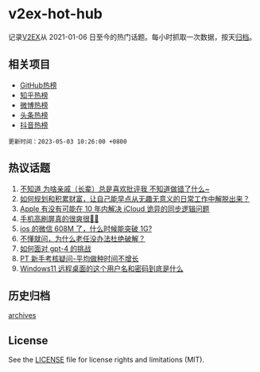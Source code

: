 # v2ex-hot-hub

 记录[V2EX](https://www.v2ex.com/)从 2021-01-06 日至今的热门话题。每小时抓取一次数据，按天[归档](archives)。
 
 ## 相关项目

- [GitHub热榜](https://github.com/snaildev/github-hot-hub)
- [知乎热榜](https://github.com/snaildev/zhihu-hot-hub)
- [微博热榜](https://github.com/snaildev/weibo-hot-hub)
- [头条热榜](https://github.com/snaildev/toutiao-hot-hub)
- [抖音热榜](https://github.com/snaildev/douyin-hot-hub)


 `更新时间：2023-05-03 10:26:00 +0800`

## 热议话题

1. [不知道 为啥亲戚（长辈）总是喜欢批评我 不知道做错了什么~](https://www.v2ex.com/t/936843)
1. [如何规划和积累财富，让自己能早点从无趣无意义的日常工作中解脱出来？](https://www.v2ex.com/t/936857)
1. [Apple 有没有可能在 10 年内解决 iCloud 诡异的同步逻辑问题](https://www.v2ex.com/t/936826)
1. [手机高刷屏真的很爽很🐂🍺](https://www.v2ex.com/t/936869)
1. [ios 的微信 608M 了，什么时候能突破 1G?](https://www.v2ex.com/t/936874)
1. [不懂就问，为什么老任没办法杜绝破解？](https://www.v2ex.com/t/936846)
1. [如何面对 gpt-4 的挑战](https://www.v2ex.com/t/936923)
1. [PT 新手考核疑问-平均做种时间不增长](https://www.v2ex.com/t/936832)
1. [Windows11 远程桌面的这个用户名和密码到底是什么](https://www.v2ex.com/t/936942)

## 历史归档

[archives](archives)

## License

See the [LICENSE](LICENSE) file for license rights and limitations (MIT).

